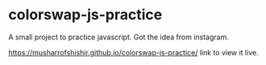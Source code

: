 # colorswap-js-practice

A small project to practice javascript. Got the idea from instagram.

https://musharrofshishir.github.io/colorswap-js-practice/ link to view it live.
